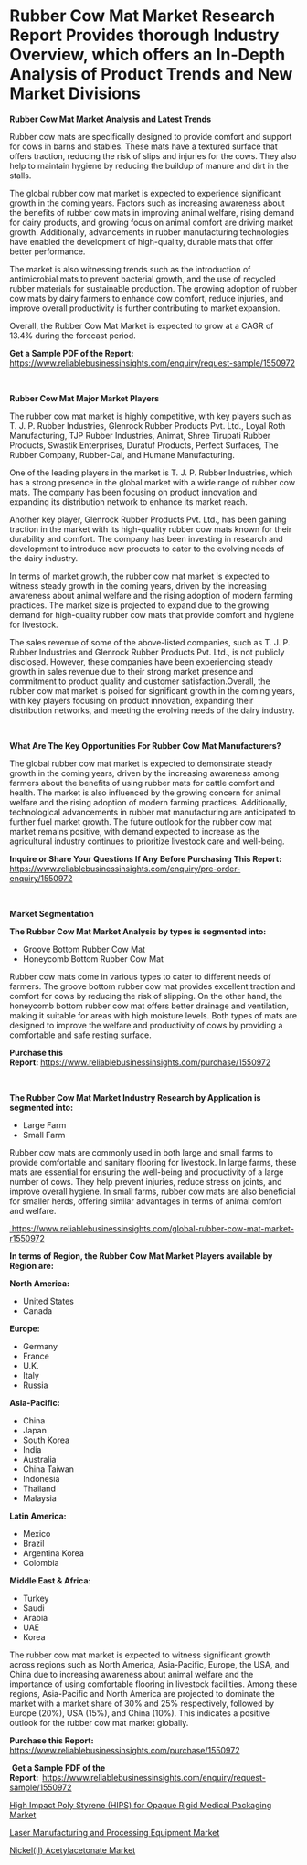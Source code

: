 <p><h1>Rubber Cow Mat Market Research Report Provides thorough Industry Overview, which offers an In-Depth Analysis of Product Trends and New Market Divisions</h1></p><p><strong>Rubber Cow Mat Market Analysis and Latest Trends</strong></p>
<p><p>Rubber cow mats are specifically designed to provide comfort and support for cows in barns and stables. These mats have a textured surface that offers traction, reducing the risk of slips and injuries for the cows. They also help to maintain hygiene by reducing the buildup of manure and dirt in the stalls.</p><p>The global rubber cow mat market is expected to experience significant growth in the coming years. Factors such as increasing awareness about the benefits of rubber cow mats in improving animal welfare, rising demand for dairy products, and growing focus on animal comfort are driving market growth. Additionally, advancements in rubber manufacturing technologies have enabled the development of high-quality, durable mats that offer better performance.</p><p>The market is also witnessing trends such as the introduction of antimicrobial mats to prevent bacterial growth, and the use of recycled rubber materials for sustainable production. The growing adoption of rubber cow mats by dairy farmers to enhance cow comfort, reduce injuries, and improve overall productivity is further contributing to market expansion.</p><p>Overall, the Rubber Cow Mat Market is expected to grow at a CAGR of 13.4% during the forecast period.</p></p>
<p><strong>Get a Sample PDF of the Report:&nbsp;</strong> <a href="https://www.reliablebusinessinsights.com/enquiry/request-sample/1550972">https://www.reliablebusinessinsights.com/enquiry/request-sample/1550972</a></p>
<p>&nbsp;</p>
<p><strong>Rubber Cow Mat Major Market Players</strong></p>
<p><p>The rubber cow mat market is highly competitive, with key players such as T. J. P. Rubber Industries, Glenrock Rubber Products Pvt. Ltd., Loyal Roth Manufacturing, TJP Rubber Industries, Animat, Shree Tirupati Rubber Products, Swastik Enterprises, Duratuf Products, Perfect Surfaces, The Rubber Company, Rubber-Cal, and Humane Manufacturing.</p><p>One of the leading players in the market is T. J. P. Rubber Industries, which has a strong presence in the global market with a wide range of rubber cow mats. The company has been focusing on product innovation and expanding its distribution network to enhance its market reach. </p><p>Another key player, Glenrock Rubber Products Pvt. Ltd., has been gaining traction in the market with its high-quality rubber cow mats known for their durability and comfort. The company has been investing in research and development to introduce new products to cater to the evolving needs of the dairy industry.</p><p>In terms of market growth, the rubber cow mat market is expected to witness steady growth in the coming years, driven by the increasing awareness about animal welfare and the rising adoption of modern farming practices. The market size is projected to expand due to the growing demand for high-quality rubber cow mats that provide comfort and hygiene for livestock.</p><p>The sales revenue of some of the above-listed companies, such as T. J. P. Rubber Industries and Glenrock Rubber Products Pvt. Ltd., is not publicly disclosed. However, these companies have been experiencing steady growth in sales revenue due to their strong market presence and commitment to product quality and customer satisfaction.Overall, the rubber cow mat market is poised for significant growth in the coming years, with key players focusing on product innovation, expanding their distribution networks, and meeting the evolving needs of the dairy industry.</p></p>
<p>&nbsp;</p>
<p><strong>What Are The Key Opportunities For Rubber Cow Mat Manufacturers?</strong></p>
<p><p>The global rubber cow mat market is expected to demonstrate steady growth in the coming years, driven by the increasing awareness among farmers about the benefits of using rubber mats for cattle comfort and health. The market is also influenced by the growing concern for animal welfare and the rising adoption of modern farming practices. Additionally, technological advancements in rubber mat manufacturing are anticipated to further fuel market growth. The future outlook for the rubber cow mat market remains positive, with demand expected to increase as the agricultural industry continues to prioritize livestock care and well-being.</p></p>
<p><strong>Inquire or Share Your Questions If Any Before Purchasing This Report:</strong> <a href="https://www.reliablebusinessinsights.com/enquiry/pre-order-enquiry/1550972">https://www.reliablebusinessinsights.com/enquiry/pre-order-enquiry/1550972</a></p>
<p>&nbsp;</p>
<p><strong>Market Segmentation</strong></p>
<p><strong>The Rubber Cow Mat Market Analysis by types is segmented into:</strong></p>
<p><ul><li>Groove Bottom Rubber Cow Mat</li><li>Honeycomb Bottom Rubber Cow Mat</li></ul></p>
<p><p>Rubber cow mats come in various types to cater to different needs of farmers. The groove bottom rubber cow mat provides excellent traction and comfort for cows by reducing the risk of slipping. On the other hand, the honeycomb bottom rubber cow mat offers better drainage and ventilation, making it suitable for areas with high moisture levels. Both types of mats are designed to improve the welfare and productivity of cows by providing a comfortable and safe resting surface.</p></p>
<p><strong>Purchase this Report:&nbsp;</strong><a href="https://www.reliablebusinessinsights.com/purchase/1550972">https://www.reliablebusinessinsights.com/purchase/1550972</a></p>
<p>&nbsp;</p>
<p><strong>The Rubber Cow Mat Market Industry Research by Application is segmented into:</strong></p>
<p><ul><li>Large Farm</li><li>Small Farm</li></ul></p>
<p><p>Rubber cow mats are commonly used in both large and small farms to provide comfortable and sanitary flooring for livestock. In large farms, these mats are essential for ensuring the well-being and productivity of a large number of cows. They help prevent injuries, reduce stress on joints, and improve overall hygiene. In small farms, rubber cow mats are also beneficial for smaller herds, offering similar advantages in terms of animal comfort and welfare.</p></p>
<p><a href="https://www.reliablebusinessinsights.com/global-rubber-cow-mat-market-r1550972">&nbsp;https://www.reliablebusinessinsights.com/global-rubber-cow-mat-market-r1550972</a></p>
<p><strong>In terms of Region, the Rubber Cow Mat Market Players available by Region are:</strong></p>
<p>
    <p> <strong> North America: </strong>
        <ul>
            <li>United States</li>
            <li>Canada</li>
        </ul>
        </p> 
    <p> <strong> Europe: </strong>
        <ul>
            <li>Germany</li>
            <li>France</li>
            <li>U.K.</li>
            <li>Italy</li>
            <li>Russia</li>
        </ul>
        </p> 
    <p> <strong> Asia-Pacific: </strong>
        <ul>
            <li>China</li>
            <li>Japan</li>
            <li>South Korea</li>
            <li>India</li>
            <li>Australia</li>
            <li>China Taiwan</li>
            <li>Indonesia</li>
            <li>Thailand</li>
            <li>Malaysia</li>
        </ul>
        </p> 
    <p> <strong> Latin America: </strong>
        <ul>
            <li>Mexico</li>
            <li>Brazil</li>
            <li>Argentina Korea</li>
            <li>Colombia</li>
        </ul>
        </p> 
    <p> <strong> Middle East & Africa: </strong>
        <ul>
            <li>Turkey</li>
            <li>Saudi</li>
            <li>Arabia</li>
            <li>UAE</li>
            <li>Korea</li>
        </ul>
    </p>
    </p>
<p><p>The rubber cow mat market is expected to witness significant growth across regions such as North America, Asia-Pacific, Europe, the USA, and China due to increasing awareness about animal welfare and the importance of using comfortable flooring in livestock facilities. Among these regions, Asia-Pacific and North America are projected to dominate the market with a market share of 30% and 25% respectively, followed by Europe (20%), USA (15%), and China (10%). This indicates a positive outlook for the rubber cow mat market globally.</p></p>
<p><strong>Purchase this Report: </strong><a href="https://www.reliablebusinessinsights.com/purchase/1550972">https://www.reliablebusinessinsights.com/purchase/1550972</a></p>
<p>&nbsp;<strong>Get a Sample PDF of the Report:&nbsp;&nbsp;</strong><a href="https://www.reliablebusinessinsights.com/enquiry/request-sample/1550972">https://www.reliablebusinessinsights.com/enquiry/request-sample/1550972</a></p>
<p><strong></strong></p>
<p><p><a href="https://github.com/Sinjinluong3e0awx2m195k76/Market-Research-Report-List-3/blob/main/high-impact-poly-styrene-hips-for-opaque-rigid-medical-packaging-market.md">High Impact Poly Styrene (HIPS) for Opaque Rigid Medical Packaging Market</a></p><p><a href="https://view.publitas.com/reportprime-1/laser-manufacturing-and-processing-equipment-market-emerging-trends-and-future-prospects-for-period-from-2024-to-2031/">Laser Manufacturing and Processing Equipment Market</a></p><p><a href="https://github.com/LitzyGulgowski2023/Market-Research-Report-List-1/blob/main/nickelii-acetylacetonate-market.md">Nickel(II) Acetylacetonate Market</a></p></p>